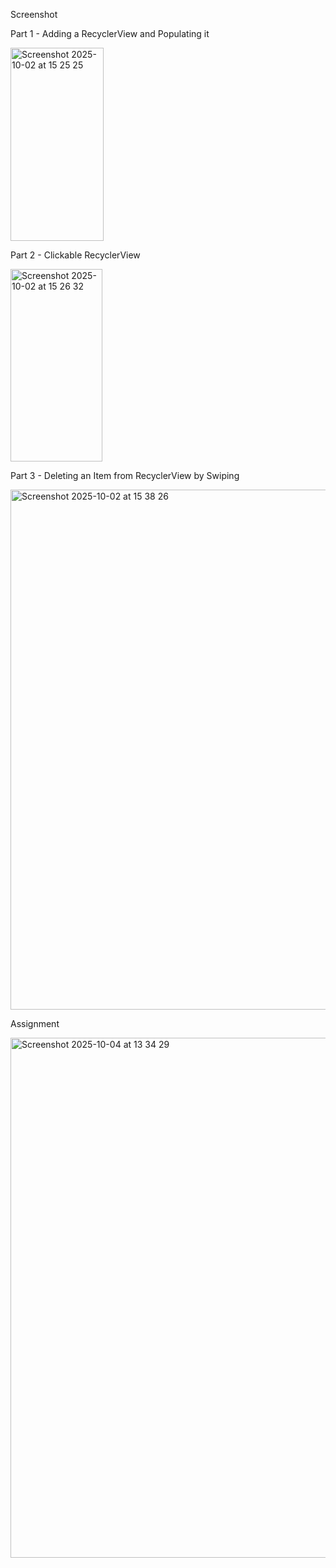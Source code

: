 Screenshot

Part 1 - Adding a RecyclerView and Populating it

<img width="149" height="309" alt="Screenshot 2025-10-02 at 15 25 25" src="https://github.com/user-attachments/assets/89fb0534-fad2-4b03-8311-03ff67ea8484" />

Part 2 - Clickable RecyclerView

<img width="147" height="308" alt="Screenshot 2025-10-02 at 15 26 32" src="https://github.com/user-attachments/assets/1c5d96dc-272a-41e4-aec5-f049a8ce557a" />

Part 3 - Deleting an Item from RecyclerView by Swiping

<img width="1280" height="832" alt="Screenshot 2025-10-02 at 15 38 26" src="https://github.com/user-attachments/assets/131fdfff-663c-4174-952b-d993981e4ea8" />

Assignment

<img width="1280" height="832" alt="Screenshot 2025-10-04 at 13 34 29" src="https://github.com/user-attachments/assets/4020ddf9-2db0-4adc-aa47-85d7342e91d1" />
